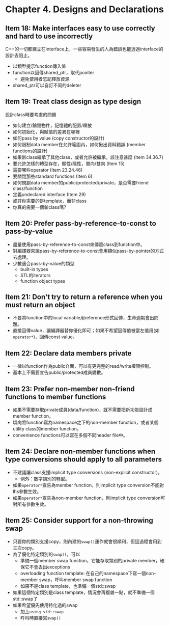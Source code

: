 # Chapter 4. Designs and Declarations
## Item 18: Make interfaces easy to use correctly and hard to use incorrectly
C++的一切都建立在interface上，一些容易發生的人為錯誤也能透過interface的設計去阻止。
* 以類型提示function傳入值
* function以回傳shared_ptr，取代pointer
    * 避免使用者忘記釋放資源
* shared_ptr可以自訂不同的deleter

## Item 19: Treat class design as type design
設計class時要考慮的問題
* 如何建立/銷毀物件，記憶體的配置/釋放
* 如何初始化，與賦值的差異在哪裡
* 如何pass by value (copy constructor的設計)
* 如何限制data member在允許範圍內，如何揪出資料錯誤 (member functions的設計)
* 如果新class繼承了其他class，或者允許被繼承，該注意甚麼 (Item 34.36.7)
* 要允許怎樣的轉型存在，顯性/隱性，單向/雙向 (Item 15)
* 需要哪些operator (Item 23.24.46)
* 要關閉那些standard functions (Item 6)
* 如何規劃data member的public/protected/private，是否需要friend class/function
* 定義undeclared interface (Item 29)
* 或許你需要的是template，而非class
* 你真的需要一個新class嗎?

## Item 20: Prefer pass-by-reference-to-const to pass-by-value
* 盡量使用pass-by-reference-to-const來傳遞class到function中。
* 對編譯器來說pass-by-reference-to-const會用類似pass-by-pointer的方式去處理。
* 少數適合pass-by-value的類型
    * built-in types
    * STL的iterators
    * function object types

## Item 21: Don't try to return a reference when you must return an object
* 不要將function中的local variable用reference形式回傳，生命週期會出問題。
* 直接回傳value，讓編譯器替你優化即可；如果不希望回傳值被當左值用(如`operator*`)，回傳const value。

## Item 22: Declare data members private
* 一律以function作為public介面，可以有更完整的read/write權限控制。
* 基本上不需要宣告public/protected成員變數。

## Item 23: Prefer non-member non-friend functions to member functions
* 如果不需要存取private成員(data/function)，就不需要把新功能設計成member function。
* 頃向將function寫為namespace之下的non-member function，或者某個utility class的member function。
* convenience functions可以寫在多個不同header file中。

## Item 24: Declare non-member functions when type conversions should apply to all parameters
* 不建議讓class支援implicit type conversions (non-explicit constructor)。
    * 例外：數字類別的轉型。
* 如果`operator*`宣告為member function，則implicit type conversion不能對lhs參數生效。
* 如果`operator*`宣告為non-member function，則implicit type conversion可對所有參數生效。

## Item 25: Consider support for a non-throwing swap
* 只要你的類別支援copy，則內建的`swap()`運作就會很順利，但這過程會用到三次copy。
* 為了優化特定類別的`swap()`，可以
    * 準備一個member swap function，它能存取類別的private member，確保它不會丟出exceptions
    * overloading function template: 在自己的namespace下寫一個non-member swap，呼叫member swap function
    * 如果不是class template，也準備一個std::swap
* 如果這個特定類別是class template，情況會再複雜一點，就不準備一個std::swap了
* 如果希望優先使用特化過的swap
    * 加上`using std::swap`
    * 呼叫時直接寫`swap()`

